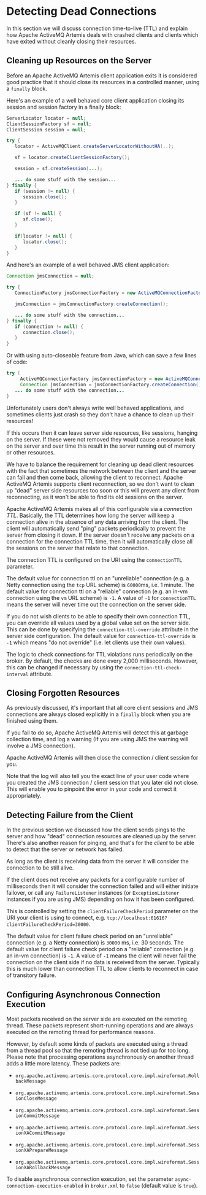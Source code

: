 # Detecting Dead Connections

In this section we will discuss connection time-to-live (TTL) and
explain how Apache ActiveMQ Artemis deals with crashed clients and clients which have
exited without cleanly closing their resources.

## Cleaning up Resources on the Server

Before an Apache ActiveMQ Artemis client application exits it is considered good
practice that it should close its resources in a controlled manner,
using a `finally` block.

Here's an example of a well behaved core client application closing its
session and session factory in a finally block:

```java
ServerLocator locator = null;
ClientSessionFactory sf = null;
ClientSession session = null;

try {
   locator = ActiveMQClient.createServerLocatorWithoutHA(..);

   sf = locator.createClientSessionFactory();

   session = sf.createSession(...);

   ... do some stuff with the session...
} finally {
   if (session != null) {
      session.close();
   }

   if (sf != null) {
      sf.close();
   }

   if(locator != null) {
      locator.close();
   }
}
```

And here's an example of a well behaved JMS client application:

```java
Connection jmsConnection = null;

try {
   ConnectionFactory jmsConnectionFactory = new ActiveMQConnectionFactory("tcp://localhost:61616");

   jmsConnection = jmsConnectionFactory.createConnection();

   ... do some stuff with the connection...
} finally {
   if (connection != null) {
      connection.close();
   }
}
```


Or with using auto-closeable feature from Java, which can save a few lines of code:

```java
try (
     ActiveMQConnectionFactory jmsConnectionFactory = new ActiveMQConnectionFactory("tcp://localhost:61616");
     Connection jmsConnection = jmsConnectionFactory.createConnection()) {
   ... do some stuff with the connection...
}
```

Unfortunately users don't always write well behaved applications, and
sometimes clients just crash so they don't have a chance to clean up
their resources!

If this occurs then it can leave server side resources, like sessions,
hanging on the server. If these were not removed they would cause a
resource leak on the server and over time this result in the server
running out of memory or other resources.

We have to balance the requirement for cleaning up dead client resources
with the fact that sometimes the network between the client and the
server can fail and then come back, allowing the client to reconnect.
Apache ActiveMQ Artemis supports client reconnection, so we don't want to clean up
"dead" server side resources too soon or this will prevent any client
from reconnecting, as it won't be able to find its old sessions on the
server.

Apache ActiveMQ Artemis makes all of this configurable via a *connection TTL*.
Basically, the TTL determines how long the server will keep a connection
alive in the absence of any data arriving from the client. The client will
automatically send "ping" packets periodically to prevent the server from
closing it down. If the server doesn't receive any packets on a connection
for the connection TTL time, then it will automatically close all the
sessions on the server that relate to that connection.

The connection TTL is configured on the URI using the `connectionTTL`
parameter.

The default value for connection ttl on an "unreliable" connection (e.g.
a Netty connection using the `tcp` URL scheme) is `60000`ms, i.e. 1 minute.
The default value for connection ttl on a "reliable" connection (e.g. an
in-vm connection using the `vm` URL scheme) is `-1`. A value of `-1` for
`connectionTTL` means the server will never time out the connection on
the server side.

If you do not wish clients to be able to specify their own connection
TTL, you can override all values used by a global value set on the
server side. This can be done by specifying the
`connection-ttl-override` attribute in the server side configuration.
The default value for `connection-ttl-override` is `-1` which means "do
not override" (i.e. let clients use their own values).

The logic to check connections for TTL violations runs periodically on
the broker. By default, the checks are done every 2,000 milliseconds.
However, this can be changed if necessary by using the 
`connection-ttl-check-interval` attribute.

## Closing Forgotten Resources

As previously discussed, it's important that all core client sessions
and JMS connections are always closed explicitly in a `finally` block
when you are finished using them.

If you fail to do so, Apache ActiveMQ Artemis will detect this at garbage collection
time, and log a warning (If you are using JMS the warning will involve a JMS connection).

Apache ActiveMQ Artemis will then close the connection / client session for you.

Note that the log will also tell you the exact line of your user code
where you created the JMS connection / client session that you later did
not close. This will enable you to pinpoint the error in your code and
correct it appropriately.

## Detecting Failure from the Client

In the previous section we discussed how the client sends pings to the
server and how "dead" connection resources are cleaned up by the server.
There's also another reason for pinging, and that's for the *client* to
be able to detect that the server or network has failed.

As long as the client is receiving data from the server it will consider
the connection to be still alive.

If the client does not receive any packets for a configurable number
of milliseconds then it will consider the connection failed and will
either initiate failover, or call any `FailureListener` instances (or
`ExceptionListener` instances if you are using JMS) depending on how 
it has been configured.

This is controlled by setting the `clientFailureCheckPeriod` parameter
on the URI your client is using to connect, e.g.
`tcp://localhost:61616?clientFailureCheckPeriod=30000`.

The default value for client failure check period on an "unreliable"
connection (e.g. a Netty connection) is `30000` ms, i.e. 30 seconds. The
default value for client failure check period on a "reliable" connection
(e.g. an in-vm connection) is `-1`. A value of `-1` means the client
will never fail the connection on the client side if no data is received
from the server. Typically this is much lower than connection TTL to
allow clients to reconnect in case of transitory failure.

## Configuring Asynchronous Connection Execution

Most packets received on the server side are executed on the remoting
thread. These packets represent short-running operations and are always
executed on the remoting thread for performance reasons.

However, by default some kinds of packets are executed using a thread
from a thread pool so that the remoting thread is not tied up for too
long. Please note that processing operations asynchronously on another
thread adds a little more latency. These packets are:

- `org.apache.activemq.artemis.core.protocol.core.impl.wireformat.RollbackMessage`

- `org.apache.activemq.artemis.core.protocol.core.impl.wireformat.SessionCloseMessage`

- `org.apache.activemq.artemis.core.protocol.core.impl.wireformat.SessionCommitMessage`

- `org.apache.activemq.artemis.core.protocol.core.impl.wireformat.SessionXACommitMessage`

- `org.apache.activemq.artemis.core.protocol.core.impl.wireformat.SessionXAPrepareMessage`

- `org.apache.activemq.artemis.core.protocol.core.impl.wireformat.SessionXARollbackMessage`

To disable asynchronous connection execution, set the parameter
`async-connection-execution-enabled` in `broker.xml` to
`false` (default value is `true`).